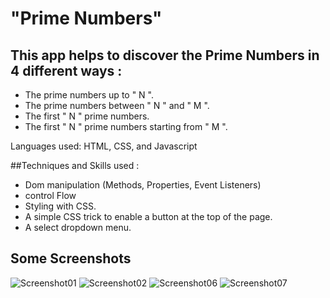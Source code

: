 # "Prime Numbers" 

## This app helps to discover the Prime Numbers in 4 different ways :

- The prime numbers up to " N ".
- The prime numbers between " N " and " M ".
- The first " N " prime numbers.
- The first " N " prime numbers starting from " M ".

Languages used: HTML, CSS, and Javascript

##Techniques and Skills used :
- Dom manipulation (Methods, Properties, Event Listeners)
- control Flow
- Styling with CSS.
- A simple CSS trick to enable a button at the top of the page.
- A select dropdown menu.

## Some Screenshots
![Screenshot01](https://user-images.githubusercontent.com/93922346/173463409-5a3e826c-b546-4641-bf11-a52976d0cd33.JPG)
![Screenshot02](https://user-images.githubusercontent.com/93922346/173463419-f551ce9c-6d0c-4877-8966-692176e10685.JPG)
![Screenshot06](https://user-images.githubusercontent.com/93922346/173463427-a8e4f89e-181d-4857-8877-ad6da802d321.JPG)
![Screenshot07](https://user-images.githubusercontent.com/93922346/173463434-b3136207-e6f0-47db-bdee-6ee0319ec043.JPG)
